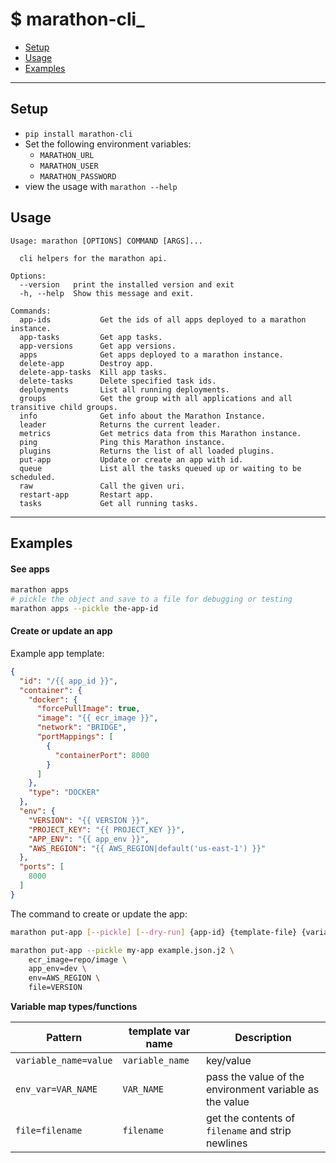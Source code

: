 # $ marathon-cli_

* [Setup](#setup)
* [Usage](#usage)
* [Examples](#examples)

---

<a name="setup" id="setup"></a>

## Setup

* `pip install marathon-cli`
* Set the following environment variables:
  - `MARATHON_URL`
  - `MARATHON_USER`
  - `MARATHON_PASSWORD`
* view the usage with `marathon --help`


<a name="usage" id="usage"></a>

## Usage

````
Usage: marathon [OPTIONS] COMMAND [ARGS]...

  cli helpers for the marathon api.

Options:
  --version   print the installed version and exit
  -h, --help  Show this message and exit.

Commands:
  app-ids           Get the ids of all apps deployed to a marathon instance.
  app-tasks         Get app tasks.
  app-versions      Get app versions.
  apps              Get apps deployed to a marathon instance.
  delete-app        Destroy app.
  delete-app-tasks  Kill app tasks.
  delete-tasks      Delete specified task ids.
  deployments       List all running deployments.
  groups            Get the group with all applications and all transitive child groups.
  info              Get info about the Marathon Instance.
  leader            Returns the current leader.
  metrics           Get metrics data from this Marathon instance.
  ping              Ping this Marathon instance.
  plugins           Returns the list of all loaded plugins.
  put-app           Update or create an app with id.
  queue             List all the tasks queued up or waiting to be scheduled.
  raw               Call the given uri.
  restart-app       Restart app.
  tasks             Get all running tasks.
````

---

<a name="examples" id="examples"></a>

## Examples

#### See apps

```bash
marathon apps
# pickle the object and save to a file for debugging or testing
marathon apps --pickle the-app-id
```

#### Create or update an app

Example app template:

```json
{
  "id": "/{{ app_id }}",
  "container": {
    "docker": {
      "forcePullImage": true,
      "image": "{{ ecr_image }}",
      "network": "BRIDGE",
      "portMappings": [
        {
          "containerPort": 8000
        }
      ]
    },
    "type": "DOCKER"
  },
  "env": {
    "VERSION": "{{ VERSION }}",
    "PROJECT_KEY": "{{ PROJECT_KEY }}",
    "APP_ENV": "{{ app_env }}",
    "AWS_REGION": "{{ AWS_REGION|default('us-east-1') }}"
  },
  "ports": [
    8000
  ]
}
```

The command to create or update the app:

```bash
marathon put-app [--pickle] [--dry-run] {app-id} {template-file} {variable-map}
```

```bash
marathon put-app --pickle my-app example.json.j2 \
    ecr_image=repo/image \
    app_env=dev \
    env=AWS_REGION \
    file=VERSION
```

**Variable map types/functions**

Pattern                | template var name | Description
-----------------------|-------------------|--------------------------
`variable_name=value`  | `variable_name`   | key/value
`env_var=VAR_NAME`     | `VAR_NAME`        | pass the value of the environment variable as the value
`file=filename`        | `filename`        | get the contents of `filename` and strip newlines
